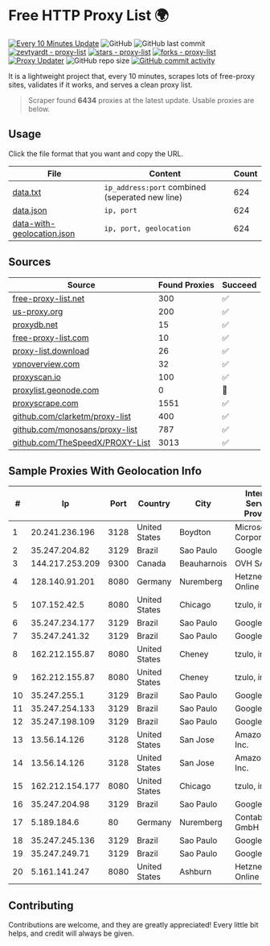 
# Free HTTP Proxy List 🌍

[![Every 10 Minutes Update](https://github.com/mertguvencli/http-proxy-list/actions/workflows/main.yml/badge.svg?branch=main)](https://github.com/mertguvencli/http-proxy-list/actions/workflows/main.yml)
![GitHub](https://img.shields.io/github/license/mertguvencli/http-proxy-list)
![GitHub last commit](https://img.shields.io/github/last-commit/mertguvencli/http-proxy-list)
[![zevtyardt - proxy-list](https://img.shields.io/static/v1?label=zevtyardt&message=proxy-list&color=blue&logo=github)](https://github.com/zevtyardt/proxy-list "Go to GitHub repo")
[![stars - proxy-list](https://img.shields.io/github/stars/zevtyardt/proxy-list?style=social)](https://github.com/zevtyardt/proxy-list)
[![forks - proxy-list](https://img.shields.io/github/forks/zevtyardt/proxy-list?style=social)](https://github.com/zevtyardt/proxy-list)
[![Proxy Updater](https://github.com/zevtyardt/proxy-list/workflows/Proxy%20Updater/badge.svg)](https://github.com/zevtyardt/proxy-list/actions?query=workflow:"Proxy+Updater")
![GitHub repo size](https://img.shields.io/github/repo-size/zevtyardt/proxy-list)
[![GitHub commit activity](https://img.shields.io/github/commit-activity/m/zevtyardt/proxy-list?logo=commits)](https://github.com/zevtyardt/proxy-list/commits/main)

It is a lightweight project that, every 10 minutes, scrapes lots of free-proxy sites, validates if it works, and serves a clean proxy list.

> Scraper found **6434** proxies at the latest update. Usable proxies are below.

## Usage

Click the file format that you want and copy the URL.

|File|Content|Count|
|----|-------|-----|
|[data.txt](https://raw.githubusercontent.com/mertguvencli/http-proxy-list/main/proxy-list/data.txt)|`ip_address:port` combined (seperated new line)|624|
|[data.json](https://raw.githubusercontent.com/mertguvencli/http-proxy-list/main/proxy-list/data.json)|`ip, port`|624|
|[data-with-geolocation.json](https://raw.githubusercontent.com/mertguvencli/http-proxy-list/main/proxy-list/data-with-geolocation.json)|`ip, port, geolocation`|624|

## Sources

|Source|Found Proxies|Succeed|
|------|-------------|-------|
|[free-proxy-list.net](https://free-proxy-list.net)|300|✅|
|[us-proxy.org](https://www.us-proxy.org)|200|✅|
|[proxydb.net](http://proxydb.net)|15|✅|
|[free-proxy-list.com](https://free-proxy-list.com/?page=&port=&type%5B%5D=http&type%5B%5D=https&up_time=0&search=Search)|10|✅|
|[proxy-list.download](https://www.proxy-list.download/HTTP)|26|✅|
|[vpnoverview.com](https://vpnoverview.com/privacy/anonymous-browsing/free-proxy-servers)|32|✅|
|[proxyscan.io](https://www.proxyscan.io)|100|✅|
|[proxylist.geonode.com](https://proxylist.geonode.com/api/proxy-list?limit=300&page=1&sort_by=lastChecked&sort_type=desc&protocols=http,https)|0|🚫|
|[proxyscrape.com](https://api.proxyscrape.com/v2/?request=displayproxies&protocol=http&timeout=10000&country=all&ssl=all&anonymity=all)|1551|✅|
|[github.com/clarketm/proxy-list](https://raw.githubusercontent.com/clarketm/proxy-list/master/proxy-list-raw.txt)|400|✅|
|[github.com/monosans/proxy-list](https://raw.githubusercontent.com/monosans/proxy-list/main/proxies/http.txt)|787|✅|
|[github.com/TheSpeedX/PROXY-List](https://raw.githubusercontent.com/TheSpeedX/PROXY-List/master/http.txt)|3013|✅|


## Sample Proxies With Geolocation Info

|#|Ip|Port|Country|City|Internet Service Provider|
|-|--|----|-------|----|-------------------------|
|1|20.241.236.196|3128|United States|Boydton|Microsoft Corporation|
|2|35.247.204.82|3129|Brazil|Sao Paulo|Google LLC|
|3|144.217.253.209|9300|Canada|Beauharnois|OVH SAS|
|4|128.140.91.201|8080|Germany|Nuremberg|Hetzner Online GmbH|
|5|107.152.42.5|8080|United States|Chicago|tzulo, inc.|
|6|35.247.234.177|3129|Brazil|Sao Paulo|Google LLC|
|7|35.247.241.32|3129|Brazil|Sao Paulo|Google LLC|
|8|162.212.155.87|8080|United States|Cheney|tzulo, inc.|
|9|162.212.155.87|8080|United States|Cheney|tzulo, inc.|
|10|35.247.255.1|3129|Brazil|Sao Paulo|Google LLC|
|11|35.247.254.133|3129|Brazil|Sao Paulo|Google LLC|
|12|35.247.198.109|3129|Brazil|Sao Paulo|Google LLC|
|13|13.56.14.126|3128|United States|San Jose|Amazon.com, Inc.|
|14|13.56.14.126|3128|United States|San Jose|Amazon.com, Inc.|
|15|162.212.154.177|8080|United States|Chicago|tzulo, inc.|
|16|35.247.204.98|3129|Brazil|Sao Paulo|Google LLC|
|17|5.189.184.6|80|Germany|Nuremberg|Contabo GmbH|
|18|35.247.245.136|3129|Brazil|Sao Paulo|Google LLC|
|19|35.247.249.71|3129|Brazil|Sao Paulo|Google LLC|
|20|5.161.141.247|8080|United States|Ashburn|Hetzner Online GmbH|



## Contributing

Contributions are welcome, and they are greatly appreciated! Every
little bit helps, and credit will always be given.

